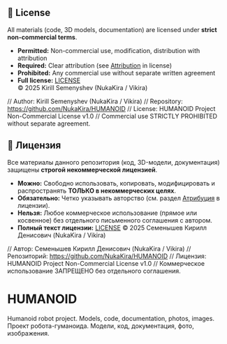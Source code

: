 ## 📜 License  
All materials (code, 3D models, documentation) are licensed under **strict non-commercial terms**.  
- **Permitted:** Non-commercial use, modification, distribution with attribution  
- **Required:** Clear attribution (see [Attribution](LICENSE#31-attribution) in license)  
- **Prohibited:** Any commercial use without separate written agreement  
- **Full license:** [LICENSE](LICENSE)  
© 2025 Kirill Semenyshev (NukaKira / Vikira)

// Author: Kirill Semenyshev (NukaKira / Vikira)
// Repository: https://github.com/NukaKira/HUMANOID
// License: HUMANOID Project Non-Commercial License v1.0
// Commercial use STRICTLY PROHIBITED without separate agreement.

## 📜 Лицензия
Все материалы данного репозитория (код, 3D-модели, документация) защищены **строгой некоммерческой лицензией**.
- **Можно:** Свободно использовать, копировать, модифицировать и распространять **ТОЛЬКО в некоммерческих целях**.
- **Обязательно:** Четко указывать авторство (см. раздел [Атрибуция](LICENSE#31-атрибуция-указание-авторства) в лицензии).
- **Нельзя:** Любое коммерческое использование (прямое или косвенное) без отдельного письменного соглашения с автором.
- **Полный текст лицензии:** [LICENSE](LICENSE)
© 2025 Семенышев Кирилл Денисович (NukaKira / Vikira)

// Автор: Семенышев Кирилл Денисович (NukaKira / Vikira)
// Репозиторий: https://github.com/NukaKira/HUMANOID
// Лицензия: HUMANOID Project Non-Commercial License v1.0
// Коммерческое использование ЗАПРЕЩЕНО без отдельного соглашения.

# HUMANOID
Humanoid robot project. Models, code, documentation, photos, images.
Проект робота-гуманоида. Модели, код, документация, фото, изображения.
